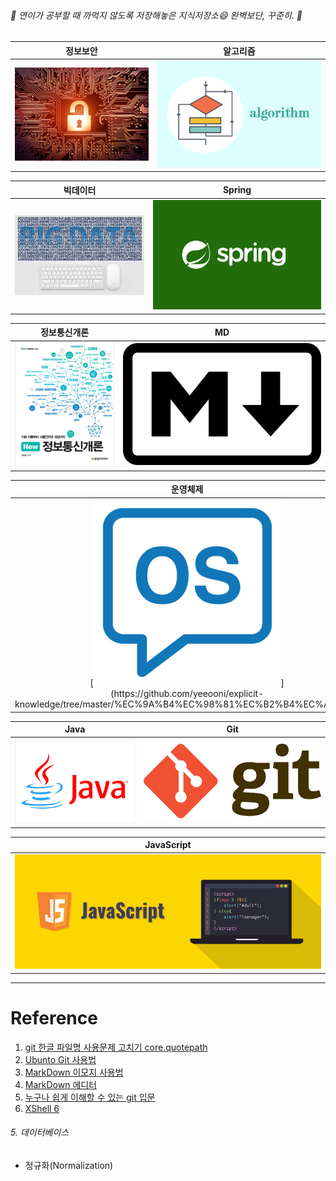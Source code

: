 ###### :pushpin: 연이가 공부할 때 까먹지 않도록 저장해놓은 지식저장소:smile: 완벽보단, 꾸준히. :running:

|정보보안|알고리즘|
|:------:|:------:|
|[![정보보안](img/InformationSecurity.jpg "출처:구글")](https://github.com/yeeooni/explicit-knowledge/tree/master/%EC%A0%95%EB%B3%B4%EB%B3%B4%EC%95%88)|[![알고리즘](img/algorith.png "출처:인프런")](https://github.com/yeeooni/explicit-knowledge/tree/master/%EC%95%8C%EA%B3%A0%EB%A6%AC%EC%A6%98)|

|빅데이터|Spring|
|:------:|:----:|
|[![빅데이터](img/bigdata.jpg "출처:구글")](https://github.com/yeeooni/explicit-knowledge/tree/master/Big%20Data)|[![Spring](img/spring.png "스프링")](https://github.com/yeeooni/explicit-knowledge/tree/master/Spring)|

|정보통신개론|MD|
|:----------:|:-:|
|[![정보통신개론](img/B8589428714_l.jpg "출처:구글")](https://github.com/yeeooni/explicit-knowledge/tree/master/%EC%A0%95%EB%B3%B4%ED%86%B5%EC%8B%A0%EA%B0%9C%EB%A1%A0)|[![MarkDown](img/markdown.png "출처:위키백과")](https://github.com/yeeooni/explicit-knowledge/tree/master/MarkDown)|

|운영체제|SQL|PostgreSQL|
|:------:|:-:|:--------:|
|[![운영체제](img/os.png "출처:https://cloudstudying.kr/lectures/182")](https://github.com/yeeooni/explicit-knowledge/tree/master/%EC%9A%B4%EC%98%81%EC%B2%B4%EC%A0%9C)|[![SQL](img/sql.png "sql")](https://github.com/yeeooni/explicit-knowledge/tree/master/SQL)|[![PostgreSQL](img/What-is-PostgreSQL.png "출처:구글")](개발중..)|

|Java|Git|
|:--:|:-:|
|[![Java](img/java.jpg "출처:구글")](https://github.com/yeeooni/explicit-knowledge/tree/master/Java)|[![GIT](img/git.png "출처:구글")](https://github.com/yeeooni/explicit-knowledge/tree/master/git)|

|JavaScript|
|:--------:|
|[<img src="img/javascript.png" width="100%"/>](https://github.com/yeeooni/explicit-knowledge/tree/master/JavaScript)|

---
# Reference

1. [git 한글 파일명 사용문제 고치기 core.quotepath](https://edykim.com/ko/post/git-fix-problem-using-filename-core.quotepath/)  
2. [Ubunto Git 사용법](https://dejavuwing.tistory.com/entry/Ubuntu-GitHub-%EC%82%AC%EC%9A%A9%EB%B2%95)
3. [MarkDown 이모지 사용법](https://www.webfx.com/tools/emoji-cheat-sheet/)
4. [MarkDown 에디터](https://pandao.github.io/editor.md/en.html)
5. [누구나 쉽게 이해할 수 있는 git 입문](https://backlog.com/git-tutorial/kr/)
6. [XShell 6](https://www.netsarang.com/ko/xshell-all-features/)

###### 5. 데이터베이스
- 정규화(Normalization)
